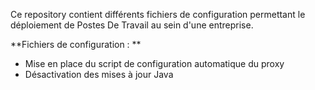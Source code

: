 Ce repository contient différents fichiers de configuration permettant le déploiement de Postes De Travail au sein d'une entreprise.

**Fichiers de configuration : **
- Mise en place du script de configuration automatique du proxy
- Désactivation des mises à jour Java